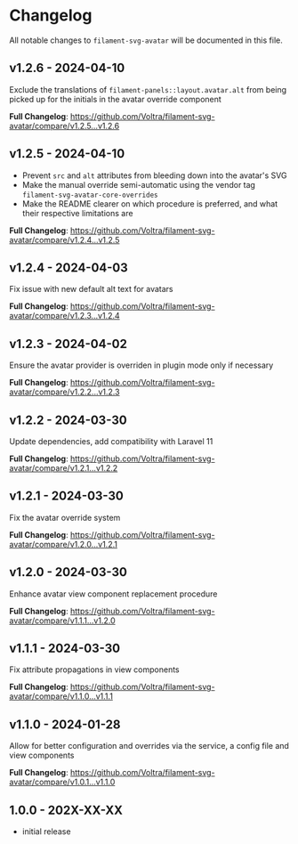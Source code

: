 # Changelog

All notable changes to `filament-svg-avatar` will be documented in this file.

## v1.2.6 - 2024-04-10

Exclude the translations of `filament-panels::layout.avatar.alt` from being picked up for the initials in the avatar override component

**Full Changelog**: https://github.com/Voltra/filament-svg-avatar/compare/v1.2.5...v1.2.6

## v1.2.5 - 2024-04-10

* Prevent `src` and `alt` attributes from bleeding down into the avatar's SVG
* Make the manual override semi-automatic using the vendor tag `filament-svg-avatar-core-overrides`
* Make the README clearer on which procedure is preferred, and what their respective limitations are

**Full Changelog**: https://github.com/Voltra/filament-svg-avatar/compare/v1.2.4...v1.2.5

## v1.2.4 - 2024-04-03

Fix issue with new default alt text for avatars

**Full Changelog**: https://github.com/Voltra/filament-svg-avatar/compare/v1.2.3...v1.2.4

## v1.2.3 - 2024-04-02

Ensure the avatar provider is overriden in plugin mode only if necessary

**Full Changelog**: https://github.com/Voltra/filament-svg-avatar/compare/v1.2.2...v1.2.3

## v1.2.2 - 2024-03-30

Update dependencies, add compatibility with Laravel 11

**Full Changelog**: https://github.com/Voltra/filament-svg-avatar/compare/v1.2.1...v1.2.2

## v1.2.1 - 2024-03-30

Fix the avatar override system

**Full Changelog**: https://github.com/Voltra/filament-svg-avatar/compare/v1.2.0...v1.2.1

## v1.2.0 - 2024-03-30

Enhance avatar view component replacement procedure

**Full Changelog**: https://github.com/Voltra/filament-svg-avatar/compare/v1.1.1...v1.2.0

## v1.1.1 - 2024-03-30

Fix attribute propagations in view components

**Full Changelog**: https://github.com/Voltra/filament-svg-avatar/compare/v1.1.0...v1.1.1

## v1.1.0 - 2024-01-28

Allow for better configuration and overrides via the service, a config file and view components

**Full Changelog**: https://github.com/Voltra/filament-svg-avatar/compare/v1.0.1...v1.1.0

## 1.0.0 - 202X-XX-XX

- initial release
